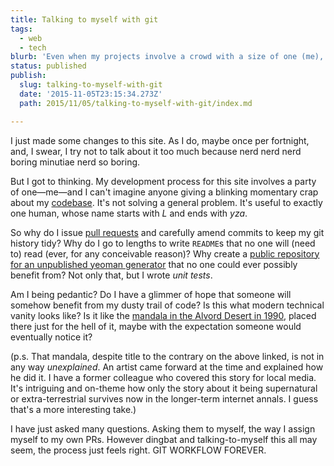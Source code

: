 ```yaml
---
title: Talking to myself with git
tags:
  - web
  - tech
blurb: 'Even when my projects involve a crowd with a size of one (me), I still use git workflow tactics. Is this good practice or an unnecessary monologue?'
status: published
publish:
  slug: talking-to-myself-with-git
  date: '2015-11-05T23:15:34.273Z'
  path: 2015/11/05/talking-to-myself-with-git/index.md

---
```


I just made some changes to this site. As I do, maybe once per fortnight, and, I swear, I try not to talk about it too much because nerd nerd nerd boring minutiae nerd so boring.

But I got to thinking. My development process for this site involves a party of one—me—and I can't imagine anyone giving a blinking momentary crap about my [codebase](https://github.com/lyzadanger/lyza-dot-com). It's not solving a general problem. It's useful to exactly one human, whose name starts with _L_ and ends with _yza_.

So why do I issue [pull requests](https://github.com/lyzadanger/lyza-dot-com/pull/2) and carefully amend commits to keep my git history tidy? Why do I go to lengths to write `README`s that no one will (need to) read (ever, for any conceivable reason)? Why create a [public repository for an unpublished yeoman generator](https://github.com/lyzadanger/generator-lyza) that no one could ever possibly benefit from? Not only that, but I wrote _unit tests_.

Am I being pedantic? Do I have a glimmer of hope that someone will somehow benefit from my dusty trail of code? Is this what modern technical vanity looks like? Is it like the [mandala in the Alvord Desert in 1990](http://www.bookofresearch.com/unexplained-mystery-of-oregon-sri-yantra.htm), placed there just for the hell of it, maybe with the expectation someone would eventually notice it?

(p.s. That mandala, despite title to the contrary on the above linked, is not in any way _unexplained_. An artist came forward at the time and explained how he did it. I have a former colleague who covered this story for local media. It's intriguing and on-theme how only the story about it being supernatural or extra-terrestrial survives now in the longer-term internet annals. I guess that's a more interesting take.)

I have just asked many questions. Asking them to myself, the way I assign myself to my own PRs. However dingbat and talking-to-myself this all may seem, the process just feels right. GIT WORKFLOW FOREVER.
